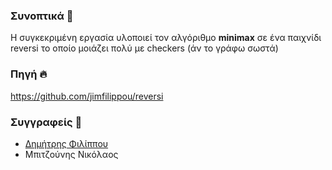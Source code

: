 ### Συνοπτικά 💨

Η συγκεκριμένη εργασία υλοποιεί τον αλγόριθμο **minimax** σε ένα παιχνίδι reversi το οποίο μοιάζει πολύ με checkers (άν το γράφω σωστά)

### Πηγή 🔥

https://github.com/jimfilippou/reversi

### Συγγραφείς 👀

- <a href="https://github.com/jimfilippou">Δημήτρης Φιλίππου</a>
- Μπιτζούνης Νικόλαος
